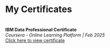 <h1>My Certificates<h1></h1>

<b>IBM Data Professional Certificate</b>
<br>
<i>Coursera - Online Learning Platform | Feb 2025</i>
<br>
<a href="IBM Data Analyst Professional Certificate.pdf">Click here to view certificate</a>


